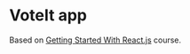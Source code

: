 # VoteIt app

Based on [Getting Started With React.js](http://code.tutsplus.com/courses/getting-started-with-reactjs) course.